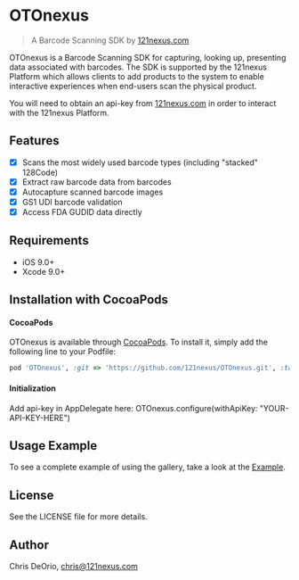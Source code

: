 # OTOnexus
> A Barcode Scanning SDK by [121nexus.com](https://121nexus.com)

OTOnexus is a Barcode Scanning SDK for capturing, looking up, presenting data associated with barcodes. The SDK is supported by the 121nexus Platform which allows clients to add products to the system to enable interactive experiences when end-users scan the physical product.

You will need to obtain an api-key from [121nexus.com](https://121nexus.com/next) in order to interact with the 121nexus Platform.

## Features

- [x] Scans the most widely used barcode types (including "stacked" 128Code)
- [x] Extract raw barcode data from barcodes
- [x] Autocapture scanned barcode images
- [x] GS1 UDI barcode validation 
- [x] Access FDA GUDID data directly

## Requirements

- iOS 9.0+
- Xcode 9.0+

## Installation with CocoaPods
<!---->

#### CocoaPods
OTOnexus is available through [CocoaPods](http://cocoapods.org). To install it, simply add the following line to your Podfile:

```ruby
pod 'OTOnexus', :git => 'https://github.com/121nexus/OTOnexus.git', :tag => '1.0.0'
```

#### Initialization

Add api-key in AppDelegate here: OTOnexus.configure(withApiKey: "YOUR-API-KEY-HERE")

## Usage Example
To see a complete example of using the gallery, take a look at the [Example](https://github.com/121nexus/OTOnexus/tree/master/Example).

## License
See the LICENSE file for more details.
## Author

Chris DeOrio, <chris@121nexus.com>
